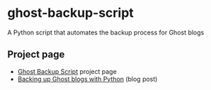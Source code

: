 # ghost-backup-script
A Python script that automates the backup process for Ghost blogs

## Project page
- [Ghost Backup Script](https://dev.bogdanbucur.eu/awesomest-projects/ghost-backup-script/) project page
- [Backing up Ghost blogs with Python](https://itsybitsybytes.com/backing-up-ghost-blogs-with-python/) (blog post)
